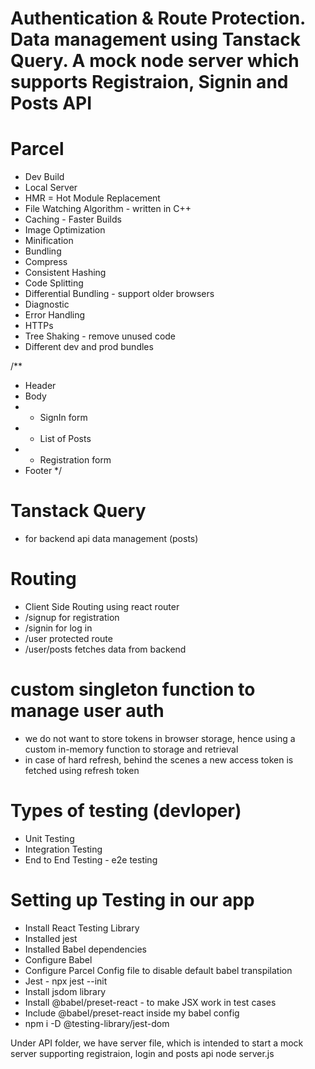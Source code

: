 # Authentication & Route Protection. Data management using Tanstack Query. A mock node server which supports Registraion, Signin and Posts API


# Parcel
- Dev Build
- Local Server
- HMR = Hot Module Replacement
- File Watching Algorithm - written in C++
- Caching - Faster Builds
- Image Optimization
- Minification
- Bundling
- Compress
- Consistent Hashing
- Code Splitting
- Differential Bundling - support older browsers
- Diagnostic
- Error Handling
- HTTPs
- Tree Shaking - remove unused code
- Different dev and prod bundles






/**
 * Header
 * Body
 *  - SignIn form
 *    - List of Posts
 *  - Registration form
 * Footer
 */





# Tanstack Query
- for backend api data management (posts)


#  Routing 
 - Client Side Routing using react router
 - /signup for registration
 - /signin for log in
 - /user protected route
 - /user/posts fetches data from backend


 # custom singleton function to manage user auth
  - we do not want to store tokens in browser storage, hence using a custom in-memory function to storage and retrieval
  - in case of hard refresh, behind the scenes a new access token is fetched using refresh token


# Types of testing (devloper)
 - Unit Testing
 - Integration Testing
 - End to End Testing - e2e testing

# Setting up Testing in our app
 - Install React Testing Library
 - Installed jest
 - Installed Babel dependencies
 - Configure Babel 
 - Configure Parcel Config file to disable default babel transpilation 
 - Jest  - npx jest --init
 - Install jsdom library
 - Install @babel/preset-react - to make JSX work in test cases
 - Include @babel/preset-react inside my babel config
 - npm i -D @testing-library/jest-dom

Under API folder, we have server file, which is intended to start a mock server supporting registraion, login and posts api
node server.js
 


